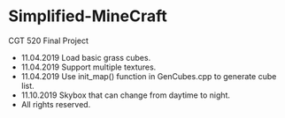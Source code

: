 # Simplified-MineCraft
CGT 520 Final Project

* 11.04.2019 Load basic grass cubes.
* 11.04.2019 Support multiple textures.
* 11.04.2019 Use init_map() function in GenCubes.cpp to generate cube list.
* 11.10.2019 Skybox that can change from daytime to night.
* All rights reserved.

